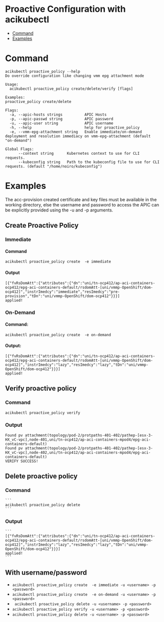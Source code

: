 # Proactive Configuration with acikubectl

- [Command](#command)
- [Examples](#examples)

# Command
```
acikubectl proactive_policy --help
Do override configuration like changing vmm epg attachment mode

Usage:
  acikubectl proactive_policy create/delete/verify [flags]

Examples:
proactive_policy create/delete

Flags:
  -a, --apic-hosts strings          APIC Hosts
  -p, --apic-passwd string          APIC password
  -u, --apic-user string            APIC username
  -h, --help                        help for proactive_policy
  -e, --vmm-epg-attachment string   Enable immediate/on-demand deployment and resolution immediacy on vmm-epg-attachment (default "on-demand")

Global Flags:
      --context string      Kubernetes context to use for CLI requests.
      --kubeconfig string   Path to the kubeconfig file to use for CLI requests. (default "/home/noiro/kubeconfig")
```

# Examples
The acc-provision created certificate and key files must be available in the working directory, else the username and password to access the APIC can be explicitly provided using the -u and -p arguments.
## Create Proactive Policy

### Immediate
#### Command
```acikubectl proactive_policy create  -e immediate```
#### Output
```
[{"fvRsDomAtt":{"attributes":{"dn":"uni/tn-ocp412/ap-aci-containers-ocp412/epg-aci-containers-default/rsdomAtt-[uni/vmmp-OpenShift/dom-ocp412]","instrImedcy":"immediate","resImedcy":"pre-provision","tDn":"uni/vmmp-OpenShift/dom-ocp412"}}}]
applied!
```

### On-Demand
#### Command:
```acikubectl proactive_policy create  -e on-demand```
#### Output:
```
[{"fvRsDomAtt":{"attributes":{"dn":"uni/tn-ocp412/ap-aci-containers-ocp412/epg-aci-containers-default/rsdomAtt-[uni/vmmp-OpenShift/dom-ocp412]","instrImedcy":"lazy","resImedcy":"lazy","tDn":"uni/vmmp-OpenShift/dom-ocp412"}}}]
applied!
```


## Verify proactive policy
### Command
```
acikubectl proactive_policy verify
 ```

### Output
```
Found pv attachment(topology/pod-2/protpaths-401-402/pathep-[esx-3-HX_vC-vpc],node-401,uni/tn-ocp412/ap-aci-containers-mpod4/epg-aci-containers-default)
Found pv attachment(topology/pod-2/protpaths-401-402/pathep-[esx-3-HX_vC-vpc],node-402,uni/tn-ocp412/ap-aci-containers-mpod4/epg-aci-containers-default)
VERIFY SUCCESS! 
```
## Delete proactive policy
### Command
    ```
    acikubectl proactive_policy delete
    ```
### Output
    ```
    [{"fvRsDomAtt":{"attributes":{"dn":"uni/tn-ocp412/ap-aci-containers-ocp412/epg-aci-containers-default/rsdomAtt-[uni/vmmp-OpenShift/dom-ocp412]","instrImedcy":"lazy","resImedcy":"lazy","tDn":"uni/vmmp-OpenShift/dom-ocp412"}}}]
    applied!
    ```

## With username/password
* ```acikubectl proactive_policy create  -e immediate -u <username> -p <password>```
* ```acikubectl proactive_policy create  -e on-demand -u <username> -p <password>```
* ``` acikubectl proactive_policy delete -u <username> -p <password>```
* ```acikubectl proactive_policy verify -u <username> -p <password>```
* ```acikubectl proactive_policy delete -u <username> -p <password>```


    